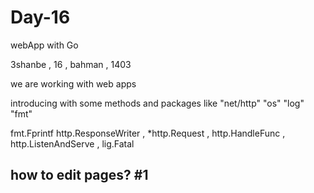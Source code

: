 # Day-16
webApp with Go

3shanbe , 16 , bahman , 1403

we are working with web apps

introducing with some methods and packages like "net/http"  "os" "log" "fmt"

fmt.Fprintf
http.ResponseWriter , *http.Request , http.HandleFunc , http.ListenAndServe , lig.Fatal

how to edit pages? #1
---------------------
